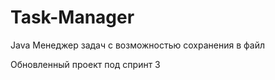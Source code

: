 # Task-Manager
Java
Менеджер задач с возможностью сохранения в файл

Обновленный проект под спринт 3
